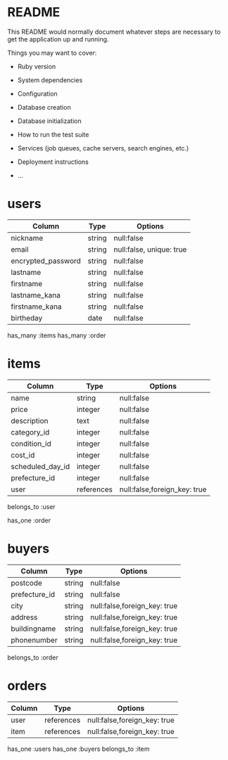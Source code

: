 # README

This README would normally document whatever steps are necessary to get the
application up and running.

Things you may want to cover:

* Ruby version

* System dependencies

* Configuration

* Database creation

* Database initialization

* How to run the test suite

* Services (job queues, cache servers, search engines, etc.)

* Deployment instructions

* ...

# users

|     Column       |  Type  |   Options   |
|------------------|--------|-------------|
|nickname          |string  |null:false   |
|email             |string  |null:false, unique: true    |
|encrypted_password|string  |null:false   |
|lastname          |string  |null:false   |
|firstname         |string  |null:false   |
|lastname_kana     |string  |null:false   |
|firstname_kana    |string  |null:false   |
|birtheday         |date    |null:false   |

has_many :items
has_many :order


# items

|      Column       |  Type    |   Options   |
|-------------------|----------|-------------|
|name               |string    |null:false   |
|price              |integer   |null:false   |
|description        |text      |null:false   |
|category_id        |integer   |null:false   |
|condition_id       |integer   |null:false   |
|cost_id            |integer   |null:false   |
|scheduled_day_id   |integer   |null:false   |
|prefecture_id      |integer   |null:false   |
|user               |references|null:false,foreign_key: true|

belongs_to :user

has_one :order


# buyers

|     Column     |  Type   |   Options   |
|----------------|---------|-------------|
|postcode        |string   |null:false   |
|prefecture_id   |string   |null:false   |
|city            |string   |null:false,foreign_key: true|
|address         |string   |null:false,foreign_key: true|
|buildingname    |string   |null:false,foreign_key: true|
|phonenumber     |string   |null:false,foreign_key: true|


belongs_to :order


# orders

|     Column     |  Type    |   Options   |
|----------------|----------|-------------|
|user            |references|null:false,foreign_key: true|
|item            |references|null:false,foreign_key: true|

has_one :users
has_one :buyers
belongs_to :item
